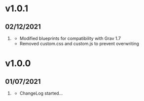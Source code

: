 # v1.0.1
## 02/12/2021

1. [](#bugfix)
    * Modified blueprints for compatibility with Grav 1.7
    * Removed custom.css and custom.js to prevent overwriting

# v1.0.0
## 01/07/2021

1. [](#new)
    * ChangeLog started...